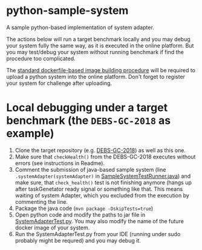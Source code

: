 # python-sample-system
A sample python-based implementation of system adapter.

The actions below will run a target benchmark locally and you may debug your system fully the same way, as it is executed in the online platform. But you may test/debug your system without running benchmark if find the procedure too complicated.

The [standard dockerfile-based image building procedure](https://github.com/hobbit-project/platform/wiki/Upload-a-system) will be required to upload a python system into the online platform. Don't forget to register your system for challenge after uploading.

# Local debugging under a target benchmark (the `DEBS-GC-2018` as example)

1. Clone the target repository (e.g. [DEBS-GC-2018](https://github.com/hobbit-project/DEBS-GC-2018)) as well as this one.
2. Make sure that `checkHealth()` from the DEBS-GC-2018 executes without errors (see instructions in Readme). 
3. Comment the submission of java-based sample system (line ` .systemAdapter(systemAdapter)` in [SampleSystemTestRunner.java](https://github.com/hobbit-project/DEBS-GC-2018/blob/master/src/main/java/org/hobbit/debs_2018_gc_samples/System/SampleSystemTestRunner.java)) and make sure, that `check_health()` test is not finishing anymore (hangs up after taskGenetator ready signal or something like that. This means waiting of system Adapter, which you excluded from the execution by commenting the line.
4. Package the java code (`mvn package -DskipTests=true`)
5. Open python code and modify the paths to jar file in [SystemAdapterTest.py](https://github.com/hobbit-project/python-sample-system/blob/master/src/test/SystemAdapterTest.py). You may also modify the name of the future docker image of your system.
6. Run the SystemAdapterTest.py from your IDE (running under sudo probably might be requred) and you may debug it.
